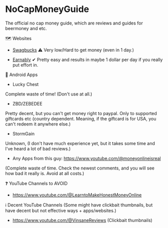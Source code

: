 # NoCapMoneyGuide
The official no cap money guide, which are reviews and guides for beermoney and etc.


🗺 Websites
- [Swagbucks](https://www.swagbucks.com/p/register?rb=66879362)
⚠ Very low/Hard to get money (even in 1 day.)

- [Earnably](https://earnably.com/join/2117835)
✔ Pretty easy and results in maybe 1 dollar per day if you really put effort in.




📱 Android Apps
- Lucky Chest

Complete waste of time! (Don't use at all.)

- ZBD/ZEBEDEE

Pretty decent, but you can't get money right to paypal. Only to supported giftcards etc (country dependent. Meaning, if the giftcard is for USA, you can't redeem it anywhere else.)

- StormGain

Unknown, (I don't have much experience yet, but it takes some time and I've heard a lot of bad reviews.)

- Any Apps from this guy: https://www.youtube.com/@moneyonlineisreal 

(Complete waste of time. Check the newest comments, and you will see how bad it really is. Avoid at all costs.)

❓ YouTube Channels to AVOID
- https://www.youtube.com/@LearntoMakeHonestMoneyOnline


ℹ Decent YouTube Channels (Some might have clickbait thumbnails, but have decent but not effective ways + apps/websites.)
- https://www.youtube.com/@VinsaneReviews (Clickbait thumbnails)
